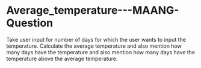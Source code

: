 # Average_temperature---MAANG-Question
Take user input for number of days for which the user wants to input the temperature.  Calculate the average temperature and also mention how many days have the temperature and also mention how many days have the temperature above the average temperature.  
